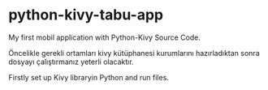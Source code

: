 # python-kivy-tabu-app

My first mobil application with Python-Kivy Source Code.

Öncelikle gerekli ortamları kivy kütüphanesi kurumlarını hazırladıktan sonra dosyayı çalıştırmanız yeterli olacaktır.

Firstly set up Kivy libraryin Python and run files.

